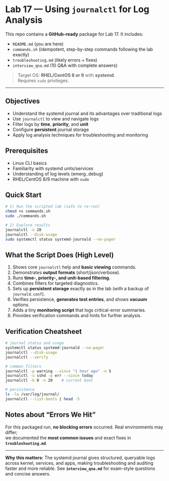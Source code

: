 # Lab 17 — Using `journalctl` for Log Analysis

This repo contains a **GitHub-ready** package for Lab 17. It includes:
- `README.md` (you are here)
- `commands.sh` (idempotent, step-by-step commands following the lab exactly)
- `troubleshooting.md` (likely errors + fixes)
- `interview_qna.md` (10 Q&A with complete answers)

> Target OS: **RHEL/CentOS 8 or 9** with **systemd**.  
> Requires `sudo` privileges.

---

## Objectives
- Understand the systemd journal and its advantages over traditional logs
- Use `journalctl` to view and navigate logs
- Filter logs by **time**, **priority**, and **unit**
- Configure **persistent** journal storage
- Apply log analysis techniques for troubleshooting and monitoring

## Prerequisites
- Linux CLI basics
- Familiarity with systemd units/services
- Understanding of log levels (emerg..debug)
- RHEL/CentOS 8/9 machine with `sudo`

## Quick Start
```bash
# 1) Run the scripted lab (safe to re-run)
chmod +x commands.sh
sudo ./commands.sh

# 2) Explore results
journalctl -n 20
journalctl --disk-usage
sudo systemctl status systemd-journald --no-pager
```

## What the Script Does (High Level)
1. Shows core `journalctl` help and **basic viewing** commands.
2. Demonstrates **output formats** (short/json/verbose).
3. Runs **time-, priority-, and unit-based filtering**.
4. Combines filters for targeted diagnostics.
5. Sets up **persistent storage** exactly as in the lab (with a backup of `journald.conf`).
6. Verifies persistence, **generates test entries**, and shows **vacuum** options.
7. Adds a tiny **monitoring script** that logs critical-error summaries.
8. Provides verification commands and hints for further analysis.

## Verification Cheatsheet
```bash
# journal status and usage
systemctl status systemd-journald --no-pager
journalctl --disk-usage
journalctl --verify

# common filters
journalctl -p warning --since "1 hour ago" -n 5
journalctl -u sshd -p err --since today
journalctl -b 0 -n 20    # current boot

# persistence
ls -la /var/log/journal/
journalctl --list-boots | head -5
```

## Notes about “Errors We Hit”
For this packaged run, **no blocking errors** occurred. Real environments may differ;  
we documented the **most common issues** and exact fixes in **`troubleshooting.md`**.

---

**Why this matters:** The systemd journal gives structured, queryable logs across kernel, services, and apps, making troubleshooting and auditing faster and more reliable. See **`interview_qna.md`** for exam-style questions and concise answers.
